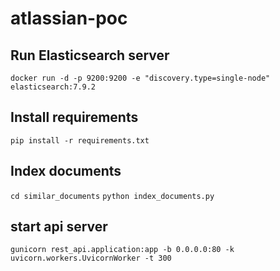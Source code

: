 # atlassian-poc

## Run Elasticsearch server

`docker run -d -p 9200:9200 -e "discovery.type=single-node" elasticsearch:7.9.2`

## Install requirements
`pip install -r requirements.txt`


## Index documents
`cd similar_documents`
`python index_documents.py`

## start api server
`gunicorn rest_api.application:app -b 0.0.0.0:80 -k uvicorn.workers.UvicornWorker -t 300`
